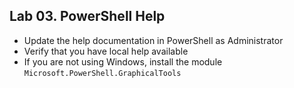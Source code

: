 ## Lab 03. PowerShell Help

- Update the help documentation in PowerShell as Administrator
- Verify that you have local help available
- If you are not using Windows, install the module `Microsoft.PowerShell.GraphicalTools`